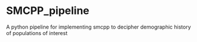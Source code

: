# SMCPP_pipeline
A python pipeline for implementing smcpp to decipher demographic history of populations of interest
